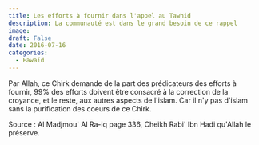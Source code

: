 ```yaml
---
title: Les efforts à fournir dans l'appel au Tawhid
description: La communauté est dans le grand besoin de ce rappel
image: 
draft: False
date: 2016-07-16
categories:
  - Fawaïd
---
```


Par Allah, ce Chirk demande de la part des prédicateurs des efforts à fournir, 99% des efforts doivent être consacré à la correction de la croyance, et le reste, aux autres aspects de l'islam. Car il n'y pas d'islam sans la purification des coeurs de ce Chirk.

Source : Al Madjmou' Al Ra-iq page 336, Cheikh Rabi' Ibn Hadi qu'Allah le préserve.